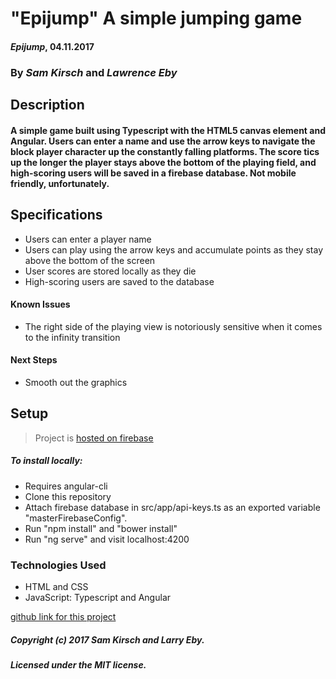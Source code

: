 # "Epijump" A simple jumping game

#### _Epijump_, 04.11.2017

### By _Sam Kirsch_ and _Lawrence Eby_

## Description

#### A simple game built using Typescript with the HTML5 canvas element and Angular. Users can enter a name and use the arrow keys to navigate the block player character up the constantly falling platforms. The score tics up the longer the player stays above the bottom of the playing field, and high-scoring users will be saved in a firebase database. Not mobile friendly, unfortunately.

## Specifications

* Users can enter a player name
* Users can play using the arrow keys and accumulate points as they stay above the bottom of the screen
* User scores are stored locally as they die
* High-scoring users are saved to the database

#### Known Issues

* The right side of the playing view is notoriously sensitive when it comes to the infinity transition

#### Next Steps

* Smooth out the graphics

## Setup

> Project is [hosted on firebase](https://epijump.firebaseapp.com)

##### To install locally:
* Requires angular-cli
* Clone this repository
* Attach firebase database in src/app/api-keys.ts as an exported variable "masterFirebaseConfig".
* Run "npm install" and "bower install"
* Run "ng serve" and visit localhost:4200

### Technologies Used

* HTML and CSS
* JavaScript: Typescript and Angular

[github link for this project](https://github.com/denalisk/epijump)

##### Copyright (c) 2017 Sam Kirsch and Larry Eby.

##### Licensed under the MIT license.
